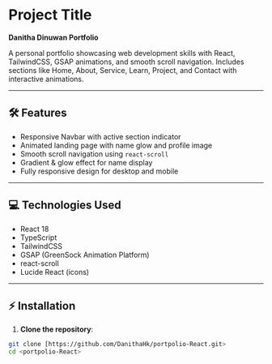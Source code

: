 # Project Title

**Danitha Dinuwan Portfolio**

A personal portfolio showcasing web development skills with React, TailwindCSS, GSAP animations, and smooth scroll navigation. Includes sections like Home, About, Service, Learn, Project, and Contact with interactive animations.

---

## 🛠 Features

- Responsive Navbar with active section indicator  
- Animated landing page with name glow and profile image  
- Smooth scroll navigation using `react-scroll`  
- Gradient & glow effect for name display  
- Fully responsive design for desktop and mobile  

---

## 💻 Technologies Used

- React 18  
- TypeScript  
- TailwindCSS  
- GSAP (GreenSock Animation Platform)  
- react-scroll  
- Lucide React (icons)  

---

## ⚡ Installation

1. **Clone the repository**:

```bash
git clone [https://github.com/DanithaHk/portpolio-React.git>
cd <portpolio-React>

